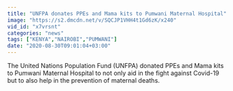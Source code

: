 ```yaml
---
title: "UNFPA donates PPEs and Mama kits to Pumwani Maternal Hospital"
image: "https://s2.dmcdn.net/v/SQCJP1VHH4t1Gd6zK/x240"
vid_id: "x7vrsnt"
categories: "news"
tags: ["KENYA","NAIROBI","PUMWANI"]
date: "2020-08-30T09:01:04+03:00"
---
```

The United Nations Population Fund (UNFPA) donated PPEs and Mama kits to Pumwani Maternal Hospital to not only aid in the fight against Covid-19 but to also help in the prevention of maternal deaths.
